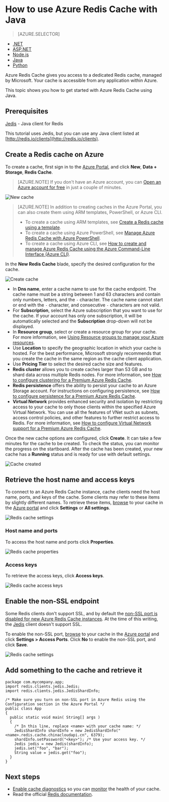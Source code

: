 <properties
   pageTitle="How to use Azure Redis Cache with Java | Azure"
	description="Get started with Azure Redis Cache using Java"
	services="redis-cache"
	documentationCenter=""
	authors="steved0x"
	manager="douge"
	editor=""/>

<tags
	ms.service="cache"
	ms.date="05/31/2016"
	wacn.date=""/>

# How to use Azure Redis Cache with Java

> [AZURE.SELECTOR]
- [.NET](/documentation/articles/cache-dotnet-how-to-use-azure-redis-cache/)
- [ASP.NET](/documentation/articles/cache-web-app-howto/)
- [Node.js](/documentation/articles/cache-nodejs-get-started/)
- [Java](/documentation/articles/cache-java-get-started/)
- [Python](/documentation/articles/cache-python-get-started/)

Azure Redis Cache gives you access to a dedicated Redis cache, managed by Microsoft. Your cache is accessible from any application within Azure.

This topic shows you how to get started with Azure Redis Cache using Java.

## Prerequisites

[Jedis](https://github.com/xetorthio/jedis) - Java client for Redis

This tutorial uses Jedis, but you can use any Java client listed at [http://redis.io/clients](http://redis.io/clients).

## Create a Redis cache on Azure

To create a cache, first sign in to the [Azure Portal](https://portal.azure.cn), and click **New**, **Data + Storage**, **Redis Cache**.

>[AZURE.NOTE] If you don't have an Azure account, you can [Open an Azure account for free](/pricing/1rmb-trial/?WT.mc_id=redis_cache_hero) in just a couple of minutes.

![New cache](../../includes/media/redis-cache-create/redis-cache-new-cache-menu.png)

>[AZURE.NOTE] In addition to creating caches in the Azure Portal, you can also create them using ARM templates, PowerShell, or Azure CLI.
>
>-	To create a cache using ARM templates, see [Create a Redis cache using a template](/documentation/articles/cache-redis-cache-arm-provision/).
>-	To create a cache using Azure PowerShell, see [Manage Azure Redis Cache with Azure PowerShell](/documentation/articles/cache-howto-manage-redis-cache-powershell/).
>-	To create a cache using Azure CLI, see [How to create and manage Azure Redis Cache using the Azure Command-Line Interface (Azure CLI)](/documentation/articles/cache-manage-cli/).

In the **New Redis Cache** blade, specify the desired configuration for the cache.

![Create cache](../../includes/media/redis-cache-create/redis-cache-cache-create.png) 

-	In **Dns name**, enter a cache name to use for the cache endpoint. The cache name must be a string between 1 and 63 characters and contain only numbers, letters, and the `-` character. The cache name cannot start or end with the `-` character, and consecutive `-` characters are not valid.
-	For **Subscription**, select the Azure subscription that you want to use for the cache. If your account has only one subscription, it will be automatically selected and the **Subscription** drop-down will not be displayed.
-	In **Resource group**, select or create a resource group for your cache. For more information, see [Using Resource groups to manage your Azure resources](/documentation/articles/resource-group-overview). 
-	Use **Location** to specify the geographic location in which your cache is hosted. For the best performance, Microsoft strongly recommends that you create the cache in the same region as the cache client application.
-	Use **Pricing Tier** to select the desired cache size and features.
-	**Redis cluster** allows you to create caches larger than 53 GB and to shard data across multiple Redis nodes. For more information, see [How to configure clustering for a Premium Azure Redis Cache](/documentation/articles/cache-how-to-premium-clustering/).
-	**Redis persistence** offers the ability to persist your cache to an Azure Storage account. For instructions on configuring persistence, see [How to configure persistence for a Premium Azure Redis Cache](/documentation/articles/cache-how-to-premium-persistence/).
-	**Virtual Network** provides enhanced security and isolation by restricting access to your cache to only those clients within the specified Azure Virtual Network. You can use all the features of VNet such as subnets, access control policies, and other features to further restrict access to Redis. For more information, see [How to configure Virtual Network support for a Premium Azure Redis Cache](/documentation/articles/cache-how-to-premium-vnet/).

Once the new cache options are configured, click **Create**. It can take a few minutes for the cache to be created. To check the status, you can monitor the progress on the startboard. After the cache has been created, your new cache has a **Running** status and is ready for use with default settings.

![Cache created](../../includes/media/redis-cache-create/redis-cache-cache-created.png)



## Retrieve the host name and access keys

To connect to an Azure Redis Cache instance, cache clients need the host name, ports, and keys of the cache. Some clients may refer to these items by slightly different names. To retrieve these items, [browse](/documentation/articles/cache-configure/#configure-redis-cache-settings) to your cache in the [Azure portal](https://portal.azure.cn) and click **Settings** or **All settings**.

![Redis cache settings](../../includes/media/redis-cache-access-keys/redis-cache-settings.png)

### Host name and ports

To access the host name and ports click **Properties**.

![Redis cache properties](../../includes/media/redis-cache-access-keys/redis-cache-properties.png)

### Access keys

To retrieve the access keys, click **Access keys**.

![Redis cache access keys](../../includes/media/redis-cache-access-keys/redis-cache-access-keys.png)


## Enable the non-SSL endpoint

Some Redis clients don't support SSL, and by default the [non-SSL port is disabled for new Azure Redis Cache instances](/documentation/articles/cache-configure/#access-ports). At the time of this writing, the [Jedis](https://github.com/xetorthio/jedis) client doesn't support SSL. 

To enable the non-SSL port, [browse](/documentation/articles/cache-configure/#configure-redis-cache-settings) to your cache in the [Azure portal](https://portal.azure.cn) and click **Settings > Access Ports**. Click **No** to enable the non-SSL port, and click **Save**.

![Redis cache settings](../../includes/media/redis-cache-non-ssl-port/redis-cache-non-ssl-port.png)






## Add something to the cache and retrieve it

	package com.mycompany.app;
	import redis.clients.jedis.Jedis;
	import redis.clients.jedis.JedisShardInfo;

	/* Make sure you turn on non-SSL port in Azure Redis using the Configuration section in the Azure Portal */
	public class App
	{
	  public static void main( String[] args )
	  {
        /* In this line, replace <name> with your cache name: */
	    JedisShardInfo shardInfo = new JedisShardInfo("<name>.redis.cache.chinacloudapi.cn", 6379);
	    shardInfo.setPassword("<key>"); /* Use your access key. */
	    Jedis jedis = new Jedis(shardInfo);
     	jedis.set("foo", "bar");
     	String value = jedis.get("foo");
	  }
	}


## Next steps

- [Enable cache diagnostics](https://msdn.microsoft.com/zh-cn/library/azure/dn763945.aspx#EnableDiagnostics) so you can [monitor](https://msdn.microsoft.com/zh-cn/library/azure/dn763945.aspx) the health of your cache.
- Read the official [Redis documentation](http://redis.io/documentation).

